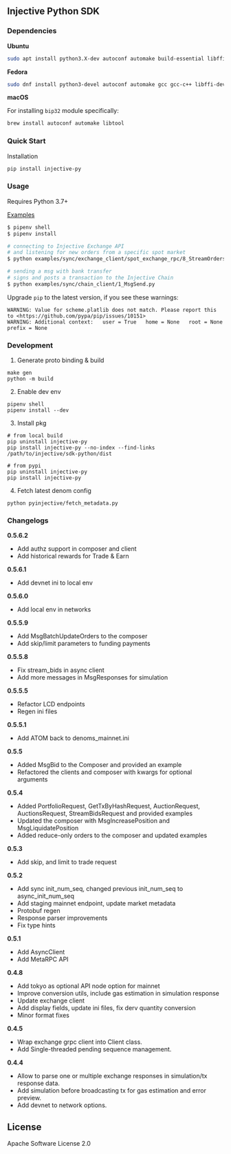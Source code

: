 ## Injective Python SDK

### Dependencies

**Ubuntu**
```bash
sudo apt install python3.X-dev autoconf automake build-essential libffi-dev libtool pkg-config
```
**Fedora**
```bash
sudo dnf install python3-devel autoconf automake gcc gcc-c++ libffi-devel libtool make pkgconfig
```

**macOS**

For installing `bip32` module specifically:

```bash
brew install autoconf automake libtool
```

### Quick Start
Installation
```bash
pip install injective-py
```

### Usage
Requires Python 3.7+

[Examples](https://github.com/InjectiveLabs/sdk-python/tree/master/examples)
```bash
$ pipenv shell
$ pipenv install

# connecting to Injective Exchange API
# and listening for new orders from a specific spot market
$ python examples/sync/exchange_client/spot_exchange_rpc/8_StreamOrders.py

# sending a msg with bank transfer
# signs and posts a transaction to the Injective Chain
$ python examples/sync/chain_client/1_MsgSend.py
```
Upgrade `pip` to the latest version, if you see these warnings:
  ```
  WARNING: Value for scheme.platlib does not match. Please report this to <https://github.com/pypa/pip/issues/10151>
  WARNING: Additional context:   user = True   home = None   root = None   prefix = None
  ```

### Development
1. Generate proto binding & build
  ```
  make gen
  python -m build
  ```

2. Enable dev env
  ```
  pipenv shell
  pipenv install --dev
  ```

3. Install pkg
  ```
  # from local build
  pip uninstall injective-py
  pip install injective-py --no-index --find-links /path/to/injective/sdk-python/dist

  # from pypi
  pip uninstall injective-py
  pip install injective-py
  ```

4. Fetch latest denom config
```
python pyinjective/fetch_metadata.py
```


### Changelogs
**0.5.6.2**
* Add authz support in composer and client
* Add historical rewards for Trade & Earn

**0.5.6.1**
* Add devnet ini to local env

**0.5.6.0**
* Add local env in networks

**0.5.5.9**
* Add MsgBatchUpdateOrders to the composer
* Add skip/limit parameters to funding payments

**0.5.5.8**
* Fix stream_bids in async client
* Add more messages in MsgResponses for simulation

**0.5.5.5**
* Refactor LCD endpoints
* Regen ini files

**0.5.5.1**
* Add ATOM back to denoms_mainnet.ini

**0.5.5**
* Added MsgBid to the Composer and provided an example
* Refactored the clients and composer with kwargs for optional arguments

**0.5.4**
* Added PortfolioRequest, GetTxByHashRequest, AuctionRequest, AuctionsRequest, StreamBidsRequest and provided examples
* Updated the composer with MsgIncreasePosition and MsgLiquidatePosition
* Added reduce-only orders to the composer and updated examples

**0.5.3**
* Add skip, and limit to trade request

**0.5.2**
* Add sync init_num_seq, changed previous init_num_seq to async_init_num_seq
* Add staging mainnet endpoint, update market metadata
* Protobuf regen
* Response parser improvements
* Fix type hints

**0.5.1**
* Add AsyncClient
* Add MetaRPC API

**0.4.8**
* Add tokyo as optional API node option for mainnet
* Improve conversion utils, include gas estimation in simulation response
* Update exchange client
* Add display fields, update ini files, fix derv quantity conversion
* Minor format fixes

**0.4.5**
* Wrap exchange grpc client into Client class.
* Add Single-threaded pending sequence management.

**0.4.4**
* Allow to parse one or multiple exchange responses in simulation/tx response data.
* Add simulation before broadcasting tx for gas estimation and error preview.
* Add devnet to network options.




## License

Apache Software License 2.0
